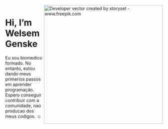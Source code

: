 <img align="right" alt="Developer vector created by storyset - www.freepik.com" height="380" src="https://user-images.githubusercontent.com/97471199/230774187-e482399b-492c-4c17-a831-0314bf90526e.png">


# Hi, I’m Welsem Genske
Eu sou biomedico formado. No entanto, estou dando meus primerios passos em aprender programação.     
Espero conseguir contribuir com a comunidade, nao producao dos meus codigos. :relaxed:




<!---
WelsemGenske/WelsemGenske is a ✨ special ✨ repository because its `README.md` (this file) appears on your GitHub profile.
You can click the Preview link to take a look at your changes.
--->
